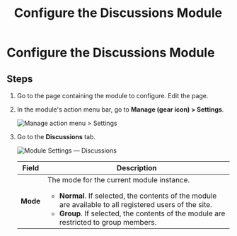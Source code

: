 ﻿---
uid: config-module-discussions
locale: en
title: Configure the Discussions Module
dnneditions: 
dnnversion: 09.02.00
related-topics: 
---

# Configure the Discussions Module

## Steps

1.  Go to the page containing the module to configure. Edit the page.
2.  In the module's action menu bar, go to **Manage (gear icon) \> Settings**.
    
      
    
    ![Manage action menu > Settings](/images/scr-actionmenu-manage-settings.png)
    
      
    
3.  Go to the **Discussions** tab.
    
      
    
    ![Module Settings — Discussions](/images/scr-modulesettings-Discussions.png)
    
      
    
    |**Field**|**Description**|
    |---|---|
    |**Mode**|The mode for the current module instance.<ul><li>**Normal**. If selected, the contents of the module are available to all registered users of the site.</li><li>**Group**. If selected, the contents of the module are restricted to group members.</li></ul>|
